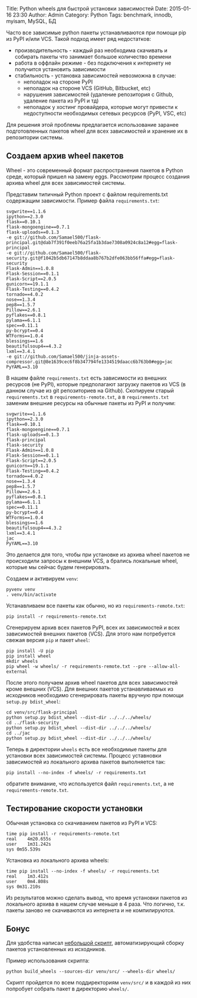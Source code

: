 Title: Python wheels для быстрой установки зависимостей
Date: 2015-01-16 23:30
Author: Admin
Category: Python
Tags: benchmark, innodb, myisam, MySQL, БД

Часто все зависимые python пакеты устанавливаются при помощи pip из PyPI и/или VCS. Такой подход имеет ряд недостатков:

 -  производительность - каждый раз необходима скачивать и собирать пакеты что занимает большое количество времени
 -  работа в оффлайн режиме - без подключения к интернету не получится установить зависимости
 -  стабильность - установка зависимостей невозможна в случае:
     -  неполадок на стороне PyPI
     -  неполадок на стороне VCS (GitHub, Bitbucket, etc)
     -  нарушения зависимостей (удаление репозитория с Github, удаление пакета из PyPI и тд)
     -  неполадок у хостинг провайдера, которые могут привести к недоступности необходимых сетевых ресурсов (PyPI, VSC, etc)

Для решения этой проблемы предлагается использование заранее подготовленных пакетов wheel для всех зависимостей и хранение их в репозитории системы.

Создаем архив wheel пакетов
---------------------------

Wheel - это современный формат распространения пакетов в Python среде, который пришел на замену eggs. Рассмотрим процесс создания архива wheel для всех зависимостей системы. 

Представим типичный Python проект с файлом requirements.txt содержащим зависимости. Пример файла `requirements.txt`:

```
svgwrite==1.1.6
ipython==2.3.0
flask==0.10.1
flask-mongoengine==0.7.1
flask-uploads==0.1.3
-e git://github.com/Samael500/flask-principal.git@dab7f391f0eeb76a25fa1b3dae7308a0924c8a12#egg=flask-principal
-e git://github.com/Samael500/flask-security.git@f1042b5db67147b8ddaa8b767b2dfe063bb56ffa#egg=flask-security
Flask-Admin==1.0.8
Flask-Session==0.1.1
Flask-Script==2.0.5
gunicorn==19.1.1
Flask-Testing==0.4.2
tornado==4.0.2
nose==1.3.4
pep8==1.5.7
Pillow==2.6.1
pyflakes==0.8.1
pylama==6.1.1
spec==0.11.1
py-bcrypt==0.4
WTForms==1.0.4
blessings==1.6
beautifulsoup4==4.3.2
lxml==3.4.1
-e git://github.com/Samael500/jinja-assets-compressor.git@8e1639cec6f8b347794fe1334519daacc6b763b0#egg=jac
PyYAML==3.10
```

В нашем файле `requirements.txt` есть зависимости из внешних ресурсов (не PyPI), которые предполагают загрузку пакетов из VCS (в данном случае из git репозиториев на Github). Скопируем старый `requirements.txt` в `requirements-remote.txt`, а в `requirements.txt` заменим внешние ресурсы на обычные пакеты из PyPI и получим:

```
svgwrite==1.1.6
ipython==2.3.0
flask==0.10.1
flask-mongoengine==0.7.1
flask-uploads==0.1.3
flask-principal
flask-security
Flask-Admin==1.0.8
Flask-Session==0.1.1
Flask-Script==2.0.5
gunicorn==19.1.1
Flask-Testing==0.4.2
tornado==4.0.2
nose==1.3.4
pep8==1.5.7
Pillow==2.6.1
pyflakes==0.8.1
pylama==6.1.1
spec==0.11.1
py-bcrypt==0.4
WTForms==1.0.4
blessings==1.6
beautifulsoup4==4.3.2
lxml==3.4.1
jac
PyYAML==3.10
```

Это делается для того, чтобы при установке из архива wheel пакетов не происходили запросы к внешним VCS, а брались локальные wheel, которые мы сейчас будем генерировать.

Cоздаем и активируем `venv`:
```
pyvenv venv
. venv/bin/activate
```

Устанавливаем все пакеты как обычно, но из `requirements-remote.txt`:
```
pip install -r requirements-remote.txt
```

Сгенерируем архив всех пакетов PyPI, всех их зависимостей и всех зависимостей внешних пакетов (VCS). Для этого нам потребуется свежая версия `pip` и пакет `wheel`:
```
pip install -U pip
pip install wheel
mkdir wheels
pip wheel -w wheels/ -r requirements-remote.txt --pre --allow-all-external
```

После этого получаем архив wheel пакетов для всех зависимостей кроме внешних (VCS). Для внешних пакетов устанавливаемых из исходников необходимо сгенерировать пакеты вручную при помощи `setup.py bdist_wheel`:

```
cd venv/src/flask-principal
python setup.py bdist_wheel --dist-dir ../../../wheels/
cd ../flask-security
python setup.py bdist_wheel --dist-dir ../../../wheels/
cd ../jac
python setup.py bdist_wheel --dist-dir ../../../wheels/
```

Теперь в директории `wheels` есть все необходимые пакеты для установки всех зависимостей системы. Процесс уставновки зависимостей из локального архива пакетов выполняется так:
```
pip install --no-index -f wheels/ -r requirements.txt
```
обратите внимание, что используется файл `requirements.txt`, а не `requirements-remote.txt`.

Тестирование скорости установки
------------------------------------------

Обычная установка со скачиванием пакетов из PyPI и VCS:
```
time pip install -r requirements-remote.txt
real    4m20.655s
user    1m31.242s
sys 0m55.539s
```

Установка из локального архива wheels:
```
time pip install --no-index -f wheels/ -r requirements.txt
real    1m3.412s
user    0m4.808s
sys 0m31.210s
```

Из результатов можно сделать вывод, что время установки пакетов из локального архива в нашем случае меньше в 4 раза.
Что логично, т.к. пакеты заново не скачиваются из интернета и не компилируются.

Бонус
-------

Для удобства написал [небольшой скрипт](https://gist.github.com/dizballanze/070434f4eb3b5febae39), автоматизирующий сборку пакетов установленных из исходников.

Пример использования скрипта:
```
python build_wheels --sources-dir venv/src/ --wheels-dir wheels/
```

Скрипт пройдется по всем поддиректориям `venv/src/` и в каждой из них попробует собрать пакет в директорию `wheels/`.